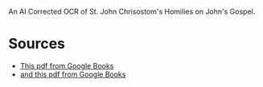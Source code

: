 An AI Corrected OCR of St. John Chrisostom's Homilies on John's Gospel.


# Sources

- [This pdf from Google Books](https://www.google.com/books/edition/Patrologiae_cursus_completus_series_grae/9DW_5WWF0osC?hl=en)
- [and this pdf from Google Books](https://www.google.com/books/edition/Patrologiae_cursus_completus/FIDYAAAAMAAJ?hl=en&gbpv=0)
